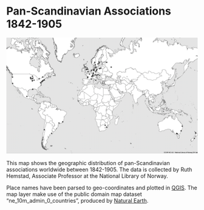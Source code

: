 # Pan-Scandinavian Associations 1842-1905
![](https://github.com/joncto/map-panscand-1842_1905/blob/main/panScand_bw.png)

This map shows the geographic distribution of pan-Scandinavian associations worldwide between 1842-1905.
The data is collected by Ruth Hemstad, Associate Professor at the National Library of Norway.

Place names have been parsed to geo-coordinates and plotted in [QGIS](https://github.com/qgis/QGIS).
The map layer make use of the public domain map dataset “ne_10m_admin_0_countries”, produced by [Natural Earth](https://github.com/nvkelso/natural-earth-vector/tree/master/10m_cultural).
